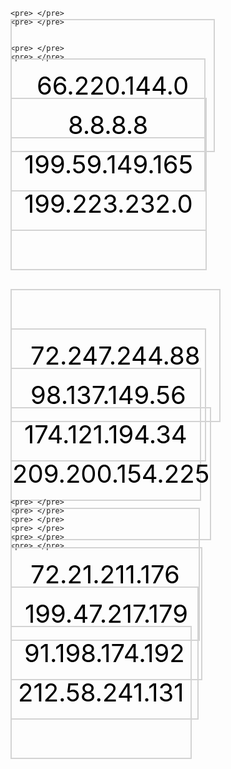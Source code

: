 <!DOCTYPE html>
<html lang="en-US">
<head>
<title>TOP MEMEZ</title>
</head>
<body>  
    
    <pre> </pre>
    <pre> </pre>


    <pre> </pre>
    <pre> </pre>
  
<a style = "border: 2px solid LightGray;color: black;font-size: 40px;text-decoration: inherit; padding: 80px 40px; background-image:url(http://www.coderglass.com/social/images/facebook-style-homepage.JPG);" href="https://www.facebook.com"> 66.220.144.0</a>

<a style = "border: 2px solid LightGray; color: black;font-size: 40px;text-decoration: inherit; padding: 80px 90px; background-image:url(http://blogoscoped.com/files/google-homepage-in-2011-signed-in.png)" href="https://www.google.com"> 8.8.8.8</a> 
  
<a style = "border: 2px solid LightGray; color: black;font-size: 40px;text-decoration: inherit; padding: 80px 20px;background-image:url(http://searchengineland.com/figz/wp-content/seloads/2011/04/new-twitter-home-page.jpg)" href="https://www.twitter.com"> 199.59.149.165</a>
    
<a style = "border: 2px solid LightGray; color: black;font-size: 40px;text-decoration: inherit; padding: 80px 20px;background-image:url(https://cdn.neow.in/forum/uploads/monthly_03_2013/post-342204-0-73029300-1364400283.png)" href="https://www.youtube.com"> 199.223.232.0</a>
    <pre> </pre>
    <pre> </pre>
    <pre> </pre>
    <pre> </pre>
    <pre> </pre>
    <pre> </pre>
<a style = "border: 2px solid LightGray;color: black;font-size: 40px;text-decoration: inherit; padding: 80px 30px" href="https://www.reddit.com"> 72.247.244.88</a>

<a style = "border: 2px solid LightGray; color: black;font-size: 40px;text-decoration: inherit; padding: 80px 30px" href="https://www.yahoo.com"> 98.137.149.56</a> 
  
<a style = "border: 2px solid LightGray; color: black;font-size: 40px;text-decoration: inherit; padding: 80px 20px" href="https://www.tumblr.com"> 174.121.194.34</a>
  
<a style = "border: 2px solid LightGray; color: black;font-size: 40px;text-decoration: inherit; padding: 80px 1px" href="https://www.livejournal.com"> 209.200.154.225</a>
    
    
    <pre> </pre>
    <pre> </pre>
    <pre> </pre>
    <pre> </pre>
    <pre> </pre>
    <pre> </pre>
<a style = "border: 2px solid LightGray;color: black;font-size: 40px;text-decoration: inherit; padding: 80px 30px" href="https://www.amazon.com"> 72.21.211.176</a>

<a style = "border: 2px solid LightGray; color: black;font-size: 40px;text-decoration: inherit; padding: 80px 21px" href="https://www.dropbox.com"> 199.47.217.179</a> 
  
<a style = "border: 2px solid LightGray; color: black;font-size: 40px;text-decoration: inherit; padding: 80px 20px" href="https://www.wikipedia.org"> 91.198.174.192</a>
  
<a style = "border: 2px solid LightGray; color: black;font-size: 40px;text-decoration: inherit; padding: 80px 10px" href="bbc.co.uk"> 212.58.241.131</a>
    
    
</body>
</html>



